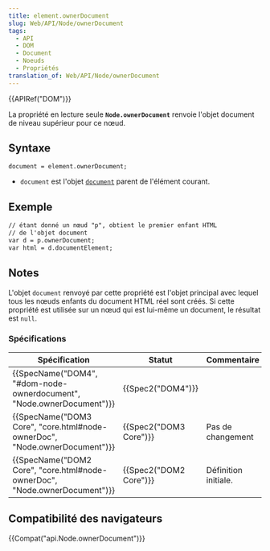 ```yaml
---
title: element.ownerDocument
slug: Web/API/Node/ownerDocument
tags:
  - API
  - DOM
  - Document
  - Noeuds
  - Propriétés
translation_of: Web/API/Node/ownerDocument
---
```

{{APIRef("DOM")}}

La propriété en lecture seule **`Node.ownerDocument`** renvoie l'objet document de niveau supérieur pour ce nœud.

## Syntaxe

    document = element.ownerDocument;

- `document` est l'objet [`document`](/fr/docs/Web/API/document) parent de l'élément courant.

## Exemple

```html
// étant donné un nœud "p", obtient le premier enfant HTML
// de l'objet document
var d = p.ownerDocument;
var html = d.documentElement;
```

## Notes

L'objet `document` renvoyé par cette propriété est l'objet principal avec lequel tous les nœuds enfants du document HTML réel sont créés. Si cette propriété est utilisée sur un nœud qui est lui-même un document, le résultat est `null`.

### Spécifications

| Spécification                                                                                        | Statut                       | Commentaire          |
| ---------------------------------------------------------------------------------------------------- | ---------------------------- | -------------------- |
| {{SpecName("DOM4", "#dom-node-ownerdocument", "Node.ownerDocument")}}         | {{Spec2("DOM4")}}     |                      |
| {{SpecName("DOM3 Core", "core.html#node-ownerDoc", "Node.ownerDocument")}} | {{Spec2("DOM3 Core")}} | Pas de changement    |
| {{SpecName("DOM2 Core", "core.html#node-ownerDoc", "Node.ownerDocument")}} | {{Spec2("DOM2 Core")}} | Définition initiale. |

## Compatibilité des navigateurs

{{Compat("api.Node.ownerDocument")}}
